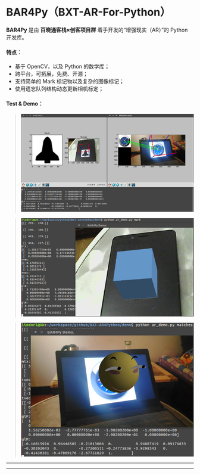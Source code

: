 # BAR4Py（BXT-AR-For-Python）

**BAR4Py** 是由 **百晓通客栈×创客项目群** 着手开发的“增强现实（AR）”的 Python 开发库。

#### 特点：

- 基于 OpenCV，以及 Python 的数学库；
- 跨平台，可拓展，免费、开源；
- 支持简单的 Mark 标记物以及复杂的图像标记；
- 使用遗忘队列结构动态更新相机标定；

#### Test & Demo：

> ![](imgs/0.png)

> ![](imgs/1.png)

> ![](imgs/2.png)


---------------------------------------------------------


---------------------------------------------------------

